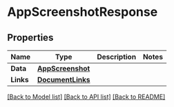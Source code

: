 # AppScreenshotResponse

## Properties

Name | Type | Description | Notes
------------ | ------------- | ------------- | -------------
**Data** | [**AppScreenshot**](AppScreenshot.md) |  | 
**Links** | [**DocumentLinks**](DocumentLinks.md) |  | 

[[Back to Model list]](../README.md#documentation-for-models) [[Back to API list]](../README.md#documentation-for-api-endpoints) [[Back to README]](../README.md)


